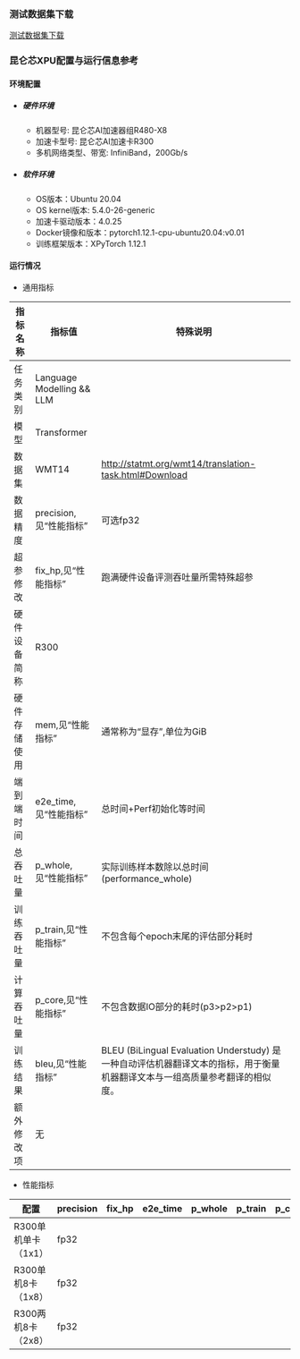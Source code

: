 ### 测试数据集下载

[测试数据集下载](../../benchmarks/transformer/README.md#数据集)

### 昆仑芯XPU配置与运行信息参考

#### 环境配置

- ##### 硬件环境

  - 机器型号: 昆仑芯AI加速器组R480-X8
  - 加速卡型号: 昆仑芯AI加速卡R300
  - 多机网络类型、带宽: InfiniBand，200Gb/s

- ##### 软件环境
  - OS版本：Ubuntu 20.04
  - OS kernel版本: 5.4.0-26-generic
  - 加速卡驱动版本：4.0.25
  - Docker镜像和版本：pytorch1.12.1-cpu-ubuntu20.04:v0.01
  - 训练框架版本：XPyTorch 1.12.1

#### 运行情况

* 通用指标

| 指标名称       | 指标值                    | 特殊说明                                                                                                                     |
| -------------- | ------------------------- | ---------------------------------------------------------------------------------------------------------------------------- |
| 任务类别       | Language Modelling && LLM |                                                                                                                              |
| 模型           | Transformer               |                                                                                                                              |
| 数据集         | WMT14                     | http://statmt.org/wmt14/translation-task.html#Download                                                                       |
| 数据精度       | precision,见“性能指标”    | 可选fp32                                                                                                                     |
| 超参修改       | fix_hp,见“性能指标”       | 跑满硬件设备评测吞吐量所需特殊超参                                                                                           |
| 硬件设备简称   | R300                      |                                                                                                                              |
| 硬件存储使用   | mem,见“性能指标”          | 通常称为“显存”,单位为GiB                                                                                                     |
| 端到端时间     | e2e_time,见“性能指标”     | 总时间+Perf初始化等时间                                                                                                      |
| 总吞吐量       | p_whole,见“性能指标”      | 实际训练样本数除以总时间(performance_whole)                                                                                  |
| 训练吞吐量     | p_train,见“性能指标”      | 不包含每个epoch末尾的评估部分耗时                                                                                            |
| 计算吞吐量     | p_core,见“性能指标”       | 不包含数据IO部分的耗时(p3>p2>p1)                                                                                             |
| 训练结果       | bleu,见“性能指标”         | BLEU (BiLingual Evaluation Understudy) 是一种自动评估机器翻译文本的指标，用于衡量机器翻译文本与一组高质量参考翻译的相似度。  |
| 额外修改项     | 无                        |                                                                                                                              |


* 性能指标

| 配置                | precision | fix_hp | e2e_time | p_whole | p_train | p_core | final_bleu  | mem       |
| ------------------- | --------- | ------ | -------- | ------- | ------- | ------ | ----------- | --------- |
| R300单机单卡（1x1） | fp32      |        |          |         |         |        |             | 30.5/32.0 |
| R300单机8卡（1x8）  | fp32      |        |          |         |         |        |    27.07    | 26.7/32.0 |
| R300两机8卡（2x8）  | fp32      |        |          |         |         |        |             | 27.4/32.0 |

